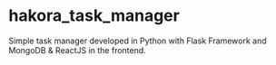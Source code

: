 # hakora_task_manager
Simple task manager developed in Python with Flask Framework and MongoDB &amp; ReactJS in the frontend.

